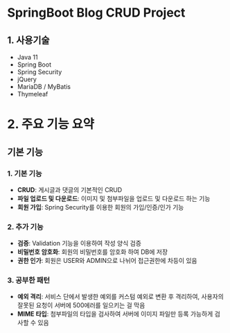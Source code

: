 # SpringBoot Blog CRUD Project

## 1. 사용기술
- Java 11
- Spring Boot
- Spring Security
- jQuery
- MariaDB / MyBatis
- Thymeleaf


# 2. 주요 기능 요약

## 기본 기능

### 1. 기본 기능
- **CRUD**: 게시글과 댓글의 기본적인 CRUD 
- **파일 업로드 및 다운로드**: 이미지 및 첨부파일을 업로드 및 다운로드 하는 기능
- **회원 가입**: Spring Security를 이용한 회원의 가입/인증/인가 기능


### 2. 추가 기능
- **검증**: Validation 기능을 이용하여 작성 양식 검증
- **비밀번호 암호화**: 회원의 비밀번호를 암호화 하여 DB에 저장
- **권한 인가**: 회원은 USER와 ADMIN으로 나뉘어 접근권한에 차등이 있음


### 3. 공부한 패턴
- **예외 격리**: 서비스 단에서 발생한 예외를 커스텀 예외로 변환 후 격리하여, 사용자의 잘못된 요청이 서버에 500에러를 일으키는 걸 막음 
- **MIME 타입**: 첨부파일의 타입을 검사하여 서버에 이미지 파일만 등록 가능하게 검사할 수 있음
